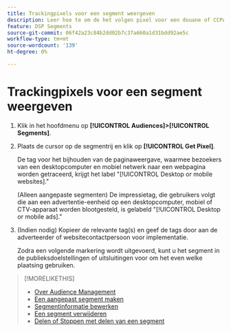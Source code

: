 ```yaml
---
title: Trackingpixels voor een segment weergeven
description: Leer hoe te om de het volgen pixel voor een douane of CCPA uit verkoopsegment te bekijken.
feature: DSP Segments
source-git-commit: 06f42a23c84b2dd02b7c37a660a1d31bdd92ae5c
workflow-type: tm+mt
source-wordcount: '139'
ht-degree: 0%

---
```


# Trackingpixels voor een segment weergeven

1. Klik in het hoofdmenu op **[!UICONTROL Audiences]>[!UICONTROL Segments]**.

1. Plaats de cursor op de segmentrij en klik op **[!UICONTROL Get Pixel]**.

   De tag voor het bijhouden van de paginaweergave, waarmee bezoekers van een desktopcomputer en mobiel netwerk naar een webpagina worden getraceerd, krijgt het label &quot;[!UICONTROL Desktop or mobile websites].&quot;

   (Alleen aangepaste segmenten) De impressietag, die gebruikers volgt die aan een advertentie-eenheid op een desktopcomputer, mobiel of CTV-apparaat worden blootgesteld, is gelabeld &quot;[!UICONTROL Desktop or mobile ads].&quot;

1. (Indien nodig) Kopieer de relevante tag(s) en geef de tags door aan de adverteerder of websitecontactpersoon voor implementatie.

   Zodra een volgende markering wordt uitgevoerd, kunt u het segment in de publieksdoelstellingen of uitsluitingen voor om het even welke plaatsing gebruiken.

>[!MORELIKETHIS]
>
>* [Over Audience Management](audience-about.md)
>* [Een aangepast segment maken](custom-segment-create.md)
>* [Segmentinformatie bewerken](segment-edit.md)
>* [Een segment verwijderen](segment-delete.md)
>* [Delen of Stoppen met delen van een segment](segment-share.md)

